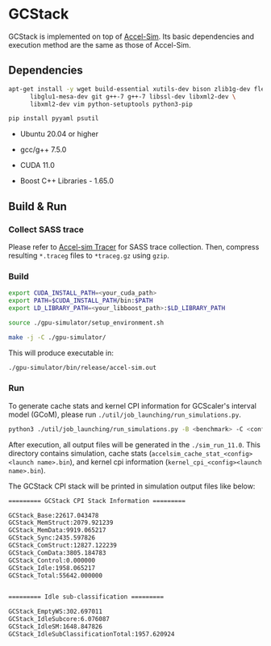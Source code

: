 # GCStack

GCStack is implemented on top of [Accel-Sim](https://github.com/accel-sim/accel-sim-framework). Its basic dependencies and execution method are the same as those of Accel-Sim.

## Dependencies

```bash
apt-get install -y wget build-essential xutils-dev bison zlib1g-dev flex \
      libglu1-mesa-dev git g++-7 g++-7 libssl-dev libxml2-dev \
      libxml2-dev vim python-setuptools python3-pip

pip install pyyaml psutil
```

- Ubuntu 20.04 or higher

- gcc/g++ 7.5.0

- CUDA 11.0

- Boost C++ Libraries - 1.65.0

## Build & Run

### Collect SASS trace

Please refer to [Accel-sim Tracer](https://github.com/accel-sim/accel-sim-framework/tree/2260456ea5e6a1420f5734f145a4b7d8ab1d4737) for SASS trace collection. Then, compress resulting `*.traceg` files to `*traceg.gz` using `gzip`.

### Build

```bash
export CUDA_INSTALL_PATH=<your_cuda_path> 
export PATH=$CUDA_INSTALL_PATH/bin:$PATH 
export LD_LIBRARY_PATH=<your_libboost_path>:$LD_LIBRARY_PATH

source ./gpu-simulator/setup_environment.sh

make -j -C ./gpu-simulator/
```

This will produce executable in:
```bash
./gpu-simulator/bin/release/accel-sim.out
```

### Run
To generate cache stats and kernel CPI information for GCScaler's interval model (GCoM), please run `./util/job_launching/run_simulations.py`.

```bash
python3 ./util/job_launching/run_simulations.py -B <benchmark> -C <config> -T <SASS trace path> -N <launch name> -l <launcher>
```

After execution, all output files will be generated in the `./sim_run_11.0`. This directory contains simulation, cache stats (`accelsim_cache_stat_<config><launch name>.bin`), and kernel cpi information (`kernel_cpi_<config><launch name>.bin`).

The GCStack CPI stack will be printed in simulation output files like below:
```bash
========= GCStack CPI Stack Information =========

GCStack_Base:22617.043478
GCStack_MemStruct:2079.921239
GCStack_MemData:9919.065217
GCStack_Sync:2435.597826
GCStack_ComStruct:12827.122239
GCStack_ComData:3805.184783
GCStack_Control:0.000000
GCStack_Idle:1958.065217
GCStack_Total:55642.000000


========= Idle sub-classification =========

GCStack_EmptyWS:302.697011
GCStack_IdleSubcore:6.076087
GCStack_IdleSM:1648.847826
GCStack_IdleSubClassificationTotal:1957.620924
```
